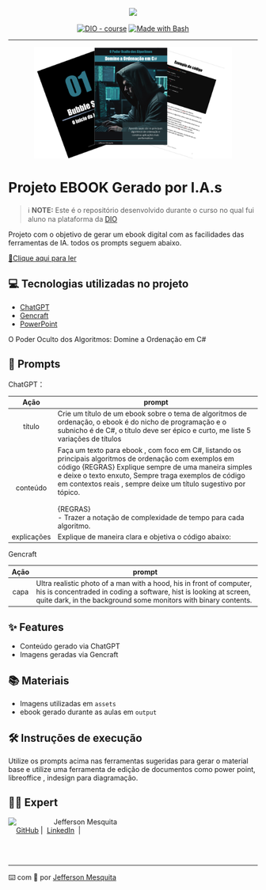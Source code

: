 <p align="center">
    <img width="100" src=".github/assets/banner.png">
</p>


<p align="center">
<a href="https://dio.me/"><img src="https://img.shields.io/badge/DIO-Course-28DA77?logo=youtube" alt="DIO - course"></a>
<a href="https://www.gnu.org/software/bash/" title="Go to Bash homepage"><img src="https://img.shields.io/badge/Prompt-Project-blue?logo=gnu-bash&amp;logoColor=white" alt="Made with Bash"></a></p>

-------


<p align="center">
<img 
    src="./assets/cover.png"
    width="400"  
/>
</p>

# Projeto EBOOK Gerado por I.A.s


 > ℹ️ **NOTE:** Este é o repositório desenvolvido durante o curso no qual fui aluno na plataforma da [DIO](https://dio.me)

Projeto com o objetivo de gerar um ebook digital com as facilidades das ferramentas de IA. todos os prompts
seguem abaixo.

<a href="https://github.com/jsmesquita/prompts-recipe-to-create-a-ebook/blob/66b1ca2f78627690bfd43472d291419c4cc86bfc/output/ebook.pdf" title="View PDF now"> 📕Clique aqui para ler</a>

## 💻 Tecnologias utilizadas no projeto

- [ChatGPT](https://chat.openai.com/) 
- [Gencraft](https://gencraft.com/)
- [PowerPoint](https://www.microsoft.com/en/microsoft-365/powerpoint)

O Poder Oculto dos Algoritmos: Domine a Ordenação em C#

## 🧠 Prompts


ChatGPT：

|   Ação   | prompt                                                                                                                                                                                                                                                                         |
| :------: | ------------------------------------------------------------------------------------------------------------------------------------------------------------------------------------------------------------------------------------------------------------------------------ |
|  título  | Crie um título de um ebook sobre o tema de algoritmos de ordenação, o ebook é do nicho de programação e o subnicho é de C#, o título deve ser épico e curto,  me liste 5 variações de títulos                                                        |
| conteúdo | Faça um texto para ebook , com foco em C#, listando os principais algoritmos de ordenação com exemplos em código {REGRAS} Explique sempre de uma maneira simples e deixe o texto enxuto, Sempre traga exemplos de código em contextos reais , sempre deixe um título sugestivo por tópico.<br><br>{REGRAS}<br>- Trazer a notação de  complexidade de tempo para cada algoritmo. |
|explicações| Explique de maneira clara e objetiva o código abaixo:|


Gencraft

|  Ação  | prompt                                                                                 |
| :----: | -------------------------------------------------------------------------------------- |
| capa | Ultra realistic photo of a man with a hood, his in front of computer, his is concentraded in coding a software, hist is looking at screen, quite dark, in the background some monitors with binary contents. |

## ✨ Features

- Conteúdo gerado via ChatGPT
- Imagens geradas via Gencraft

## 📚 Materiais

- Imagens utilizadas em `assets`
- ebook gerado durante as aulas em `output`

## 🛠️ Instruções de execução

Utilize os prompts acima nas ferramentas sugeridas para gerar o material base e utilize uma ferramenta de edição de documentos como power point, libreoffice , indesign para diagramação.

## 👨‍💻 Expert

<p>
    <img 
      align=left 
      margin=10 
      width=80 
      src="https://avatars.githubusercontent.com/u/24892301?v=4"
    />
    <p>&nbsp&nbsp&nbspJefferson Mesquita<br>
    &nbsp&nbsp&nbsp
    <a href="https://github.com/jsmesquita">
    GitHub</a>&nbsp;|&nbsp;
    <a href="https://www.linkedin.com/in/jeffersonmesquita">LinkedIn</a>
&nbsp;|&nbsp;</p>
</p>
<br/><br/>
<p>

---

⌨️ com 💜 por [Jefferson Mesquita](https://github.com/jsmesquita)